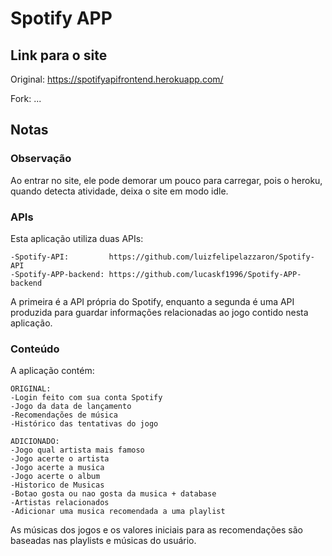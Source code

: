 # Spotify APP

## Link para o site

Original: https://spotifyapifrontend.herokuapp.com/

Fork: ...

## Notas

### Observação

Ao entrar no site, ele pode demorar um pouco para carregar, pois o heroku, quando detecta atividade, deixa o site em modo idle.

### APIs

Esta aplicação utiliza duas APIs:

    -Spotify-API:         https://github.com/luizfelipelazzaron/Spotify-API
    -Spotify-APP-backend: https://github.com/lucaskf1996/Spotify-APP-backend

A primeira é a API própria do Spotify, enquanto a segunda é uma API produzida para guardar informações relacionadas ao jogo contido nesta aplicação.

### Conteúdo

A aplicação contém:

    ORIGINAL:
    -Login feito com sua conta Spotify
    -Jogo da data de lançamento
    -Recomendações de música
    -Histórico das tentativas do jogo
    
    ADICIONADO:
    -Jogo qual artista mais famoso
    -Jogo acerte o artista
    -Jogo acerte a musica
    -Jogo acerte o album
    -Historico de Musicas
    -Botao gosta ou nao gosta da musica + database
    -Artistas relacionados
    -Adicionar uma musica recomendada a uma playlist

As músicas dos jogos e os valores iniciais para as recomendações são baseadas nas playlists e músicas do usuário.
